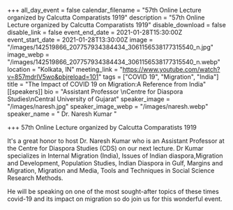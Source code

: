 +++
all_day_event = false
calendar_filename = "57th Online Lecture organized by Calcutta Comparatists 1919"
description = "57th Online Lecture organized by Calcutta Comparatists 1919"
disable_download = false
disable_link = false
event_end_date = 2021-01-28T15:30:00Z
event_start_date = 2021-01-28T13:30:00Z
image = "/images/142519866_207757934384434_3061156538177315540_n.jpg"
image_webp = "/images/142519866_207757934384434_3061156538177315540_n.webp"
location = "Kolkata, IN"
meeting_link = "https://www.youtube.com/watch?v=857mdrIV5wo&pbjreload=101"
tags = ["COVID 19", "Migration", "India"]
title = "The Impact of COVID 19 on Migration:A Reference from India"
[[speakers]]
bio = "Assistant Professor \nCentre for Diaspora Studies\nCentral University of Gujarat"
speaker_image = "/images/naresh.jpg"
speaker_image_webp = "/images/naresh.webp"
speaker_name = " Dr. Naresh Kumar "

+++
57th Online Lecture organized by Calcutta Comparatists 1919

It's a great honor to host Dr. Naresh Kumar who is an Assistant Professor at the Centre for Diaspora Studies (CDS) on our next lecture. Dr Kumar specializes in Internal Migration (India), Issues of Indian diaspora,Migration and Development, Population Studies, Indian Diaspora in Gulf, Margins and Migration, Migration and Media, Tools and Techniques in Social Science Research Methods. 

He will be speaking on one of the most sought-after topics of these times covid-19 and its impact on migration so do join us for this wonderful event.